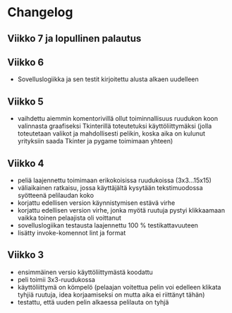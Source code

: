 # Changelog

## Viikko 7 ja lopullinen palautus



## Viikko 6

- Sovelluslogiikka ja sen testit kirjoitettu alusta alkaen uudelleen

## Viikko 5

- vaihdettu aiemmin komentorivillä ollut toiminnallisuus ruudukon koon valinnasta graafiseksi Tkinterillä toteutetuksi käyttöliittymäksi (jolla toteutetaan valikot ja mahdollisesti pelikin, koska aika on kulunut yrityksiin saada Tkinter ja pygame toimimaan yhteen)

## Viikko 4

- peliä laajennettu toimimaan erikokoisissa ruudukoissa (3x3...15x15)
- väliaikainen ratkaisu, jossa käyttäjältä kysytään tekstimuodossa syötteenä pelilaudan koko
- korjattu edellisen version käynnistymisen estävä virhe
- korjattu edellisen version virhe, jonka myötä ruutuja pystyi klikkaamaan vaikka toinen pelaajista oli voittanut
- sovelluslogiikan testausta laajennettu 100 % testikattavuuteen
- lisätty invoke-komennot lint ja format

## Viikko 3

- ensimmäinen versio käyttöliittymästä koodattu
- peli toimii 3x3-ruudukossa
- käyttöliittymä on kömpelö (pelaajan voitettua pelin voi edelleen klikata tyhjiä ruutuja, idea korjaamiseksi on mutta aika ei riittänyt tähän)
- testattu, että uuden pelin alkaessa pelilauta on tyhjä

